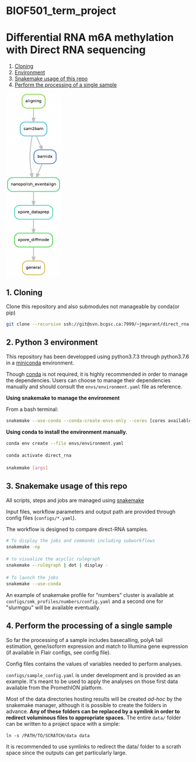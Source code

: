 # BIOF501_term_project
# Differential RNA m6A methylation with Direct RNA sequencing 

1. [Cloning](#cloning)
2. [Environment](#python-3-environment)
3. [Snakemake usage of this repo](#snakemake-usage-of-this-repo)
4. [Perform the processing of a single sample](#perform-the-processing-of-a-single-sample)

<p align="lef">
<img src="figs/snakemake_workflow.png" width="150" height="500">
</p>

## 1. Cloning

Clone this repository and also submodules not manageable by conda(or pip)

```bash
git clone --recursive ssh://git@svn.bcgsc.ca:7999/~jmgarant/direct_rna.git
```

## 2. Python 3 environment

This repository has been developped using python3.7.3 through python3.7.6 in a
[miniconda](https://docs.conda.io/en/latest/miniconda.html) environment.

Though [conda](https://docs.conda.io/projects/conda/en/latest/) is not
required, it is highly recommended in order to manage the dependencies.
Users can choose to manage their dependencies manually and should consult
the `envs/environment.yaml` file as reference.

__Using snakemake to manage the environment__

From a bash terminal:

```bash
snakemake --use-conda --conda-create-envs-only --cores [cores available]
```

__Using conda to install the environment manually.__

```bash
conda env create --file envs/environment.yaml

conda activate direct_rna

snakemake [args]
```

## 3. Snakemake usage of this repo

All scripts, steps and jobs are managed using
[snakemake](https://snakemake.readthedocs.io/en/stable/#)

Input files, workflow parameters and output path are provided through config
files (`configs/*.yaml`).

The workflow is designed to compare direct-RNA samples.

```bash
# To display the jobs and commands including subworkflows
snakemake -np

# to visualize the acyclic rulegraph
snakemake --rulegraph | dot | display -

# To launch the jobs
snakemake --use-conda
```

An example of snakemake profile for "numbers" cluster is available at
`configs/smk_profiles/numbers/config.yaml` and a second one for "slurmgpu" will
be available eventually.

## 4. Perform the processing of a single sample

So far the processing of a sample includes basecalling, polyA tail estimation,
gene/isoform expression and match to Illumina gene expression (if available in
Flair configs, see config file).

Config files contains the values of variables needed to perform analyses.

`configs/sample_config.yaml` is under development and is provided as an 
example. It's meant to be used to apply the analyses on those first data
available from the PromethION platform.

Most of the data directories hosting results will be created *ad-hoc* by the
snakemake manager, although it is possible to create the folders in advance.
**Any of these folders can be replaced by a symlink in order to redirect
voluminous files to appropriate spaces.** The entire `data/` folder can be
written to a project space with a simple:

`ln -s /PATH/TO/SCRATCH/data data`

It is recommended to use symlinks to redirect the data/ folder to a scrath
space since the outputs can get particularly large.
